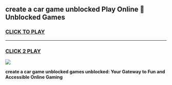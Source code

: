 
## create a car game unblocked Play Online 👋 Unblocked Games
<h3>
<a href="https://premium.freeplayer.one?title=create_a_car_game_unblocked&ref=19F">CLICK TO PLAY</a></h3>
<hr>

<h3>
<a href="https://premium.freeplayer.one?title=create_a_car_game_unblocked&ref=19F">CLICK 2 PLAY</a>
  
</h3>

<a href="https://premium.freeplayer.one?title=create_a_car_game_unblocked&ref=19F"><img src="https://clearcache.store/games.png"></a>


**create a car game unblocked games unblocked: Your Gateway to Fun and Accessible Online Gaming**
